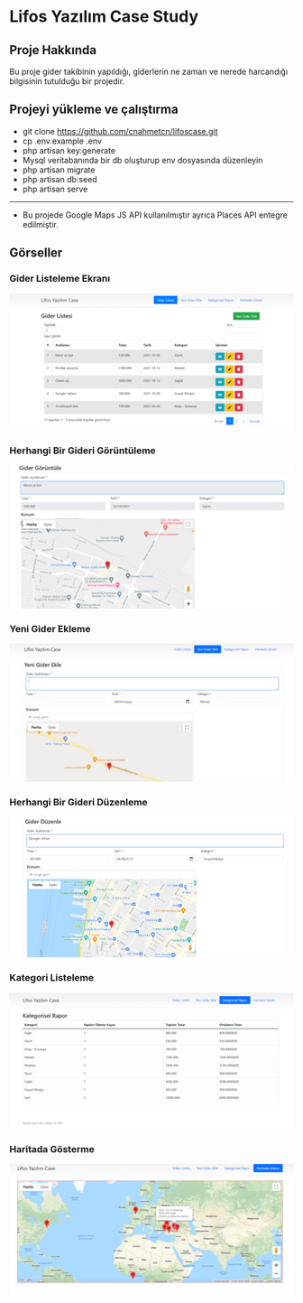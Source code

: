 # Lifos Yazılım Case Study

## Proje Hakkında
Bu proje gider takibinin yapıldığı, giderlerin ne zaman ve nerede harcandığı bilgisinin tutulduğu bir projedir.

## Projeyi yükleme ve çalıştırma
- git clone https://github.com/cnahmetcn/lifoscase.git
- cp .env.example .env
- php artisan key:generate
- Mysql veritabanında bir db oluşturup env dosyasında düzenleyin
- php artisan migrate
- php artisan db:seed
- php artisan serve

*****
- Bu projede Google Maps JS API kullanılmıştır ayrıca Places API entegre edilmiştir. 

## Görseller

### Gider Listeleme Ekranı
![Gider Listeleme Ekranı](/images/listeleme.PNG)

### Herhangi Bir Gideri Görüntüleme
![Herhangi Bir Gideri Görüntüleme](/images/görüntüleme.PNG)

### Yeni Gider Ekleme
![Yeni Gider Ekleme](/images/yeniekleme.PNG)

### Herhangi Bir Gideri Düzenleme
![Herhangi Bir Gideri Düzenleme](/images/düzenleme.PNG)

### Kategori Listeleme
![Kategori Listeleme](/images/kategorirapor.PNG)

### Haritada Gösterme
![Haritada Gösterme](/images/harita.PNG)
